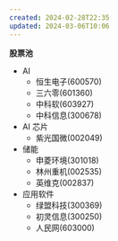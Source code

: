 ```yaml
---
created: 2024-02-28T22:35
updated: 2024-03-06T10:06
---
```

**股票池**

- AI
	- 恒生电子(600570)
	- 三六零(601360)
	- 中科软(603927)
	- 中科信息(300678)
- AI 芯片
	- 紫光国微(002049)
- 储能
	- 申菱环境(301018)
	- 林州重机(002535)
	- 英维克(002837)
- 应用软件
	- 绿盟科技(300369)
	- 初灵信息(300250)
	- 人民网(603000)